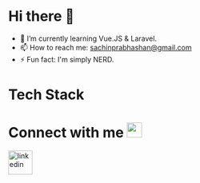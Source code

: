

<h1>Hi there 👋</h1>

<!--
**SachinPrabhashan/SachinPrabhashan** is a ✨ _special_ ✨ repository because its `README.md` (this file) appears on your GitHub profile.

Here are some ideas to get you started:

- 🔭 I’m currently working on ...

- 👯 I’m looking to collaborate on ...
- 🤔 I’m looking for help with ...
- 💬 Ask me about ...
- 😄 Pronouns: ...
-->
- 🌱 I’m currently learning Vue.JS & Laravel.
- 📫 How to reach me: sachinprabhashan@gmail.com
- ⚡ Fun fact: I'm simply NERD.

<h1>Tech Stack</h1>


<h1>Connect with me <img width="30" height="30" src="https://img.icons8.com/ios-glyphs/30/share-2--v1.png" alt="share-2--v1"/></h1>
<a href="https://www.linkedin.com/SachinRathnayake"><img width="48" height="48" src="https://img.icons8.com/color/48/linkedin.png" alt="linkedin"/></a>
